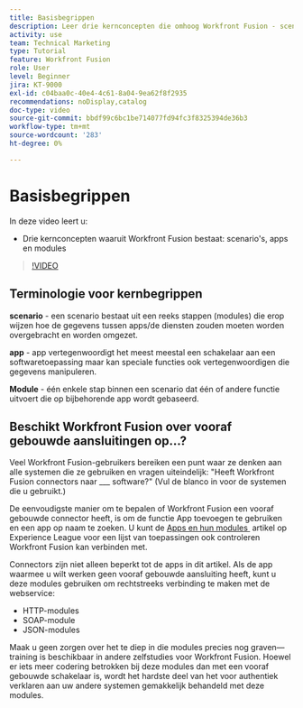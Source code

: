 ```yaml
---
title: Basisbegrippen
description: Leer drie kernconcepten die omhoog Workfront Fusion - scenario's, apps, en modules in  [!DNL Adobe Workfront Fusion] maken.
activity: use
team: Technical Marketing
type: Tutorial
feature: Workfront Fusion
role: User
level: Beginner
jira: KT-9000
exl-id: c04baa0c-40e4-4c61-8a04-9ea62f8f2935
recommendations: noDisplay,catalog
doc-type: video
source-git-commit: bbdf99c6bc1be714077fd94fc3f8325394de36b3
workflow-type: tm+mt
source-wordcount: '283'
ht-degree: 0%

---
```


# Basisbegrippen

In deze video leert u:

* Drie kernconcepten waaruit Workfront Fusion bestaat: scenario&#39;s, apps en modules

>[!VIDEO](https://video.tv.adobe.com/v/335260/?quality=12&learn=on&enablevpops=1)

## Terminologie voor kernbegrippen

**scenario** - een scenario bestaat uit een reeks stappen (modules) die erop wijzen hoe de gegevens tussen apps/de diensten zouden moeten worden overgebracht en worden omgezet.

**app** - app vertegenwoordigt het meest meestal een schakelaar aan een softwaretoepassing maar kan speciale functies ook vertegenwoordigen die gegevens manipuleren.

**Module** - één enkele stap binnen een scenario dat één of andere functie uitvoert die op bijbehorende app wordt gebaseerd.

## Beschikt Workfront Fusion over vooraf gebouwde aansluitingen op...?

Veel Workfront Fusion-gebruikers bereiken een punt waar ze denken aan alle systemen die ze gebruiken en vragen uiteindelijk: &quot;Heeft Workfront Fusion connectors naar ___ software?&quot; (Vul de blanco in voor de systemen die u gebruikt.)

De eenvoudigste manier om te bepalen of Workfront Fusion een vooraf gebouwde connector heeft, is om de functie App toevoegen te gebruiken en een app op naam te zoeken. U kunt de [&#x200B; Apps en hun modules &#x200B;](https://experienceleague.adobe.com/docs/workfront/using/adobe-workfront-fusion/fusion-apps-and-modules/apps-and-their-modules.html?lang=en) artikel op Experience League voor een lijst van toepassingen ook controleren Workfront Fusion kan verbinden met.

Connectors zijn niet alleen beperkt tot de apps in dit artikel. Als de app waarmee u wilt werken geen vooraf gebouwde aansluiting heeft, kunt u deze modules gebruiken om rechtstreeks verbinding te maken met de webservice:

* HTTP-modules
* SOAP-module
* JSON-modules

Maak u geen zorgen over het te diep in die modules precies nog graven—training is beschikbaar in andere zelfstudies voor Workfront Fusion. Hoewel er iets meer codering betrokken bij deze modules dan met een vooraf gebouwde schakelaar is, wordt het hardste deel van het voor authentiek verklaren aan uw andere systemen gemakkelijk behandeld met deze modules.
